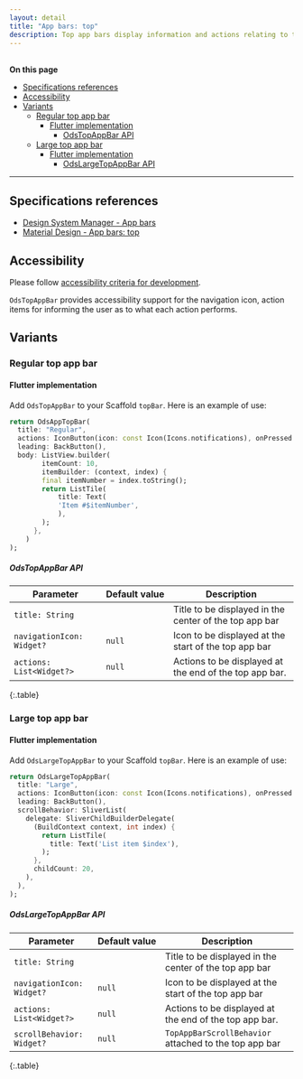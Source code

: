 ```yaml
---
layout: detail
title: "App bars: top"
description: Top app bars display information and actions relating to the current screen.
---
```


<br>**On this page**

* [Specifications references](#specifications-references)
* [Accessibility](#accessibility)
* [Variants](#variants)
    * [Regular top app bar](#regular-top-app-bar)
        * [Flutter implementation](#flutter-implementation)
            * [OdsTopAppBar API](#odstopappbar-api)
    * [Large top app bar](#large-top-app-bar)
        * [Flutter implementation](#flutter-implementation-1)
            * [OdsLargeTopAppBar API](#odslargetopappbar-api)

---

## Specifications references

- [Design System Manager - App bars](https://system.design.orange.com/0c1af118d/p/16218a-app-bars-top/b/618e7d)
- [Material Design - App bars: top](https://material.io/components/app-bars-top/)

## Accessibility

Please follow [accessibility criteria for development](https://m3.material.io/components/top-app-bar/accessibility).

`OdsTopAppBar` provides accessibility support for the navigation icon,
action items for informing the user as to what each action performs.

## Variants

### Regular top app bar

#### Flutter implementation

Add `OdsTopAppBar` to your Scaffold `topBar`.
Here is an example of use:

```dart
return OdsAppTopBar(
  title: "Regular",
  actions: IconButton(icon: const Icon(Icons.notifications), onPressed: () {}),
  leading: BackButton(),
  body: ListView.builder(
        itemCount: 10,
        itemBuilder: (context, index) {
        final itemNumber = index.toString();
        return ListTile(
            title: Text(
            'Item #$itemNumber',
            ),
        );
      },
    )
);
```

##### OdsTopAppBar API

Parameter | Default&nbsp;value | Description
-- | -- | --
`title: String` | | Title to be displayed in the center of the top app bar
`navigationIcon: Widget?` | `null` | Icon to be displayed at the start of the top app bar
`actions: List<Widget?>` | `null` | Actions to be displayed at the end of the top app bar.
{:.table}

### Large top app bar

#### Flutter implementation


Add `OdsLargeTopAppBar` to your Scaffold `topBar`.
Here is an example of use:

```dart
return OdsLargeTopAppBar(
  title: "Large",
  actions: IconButton(icon: const Icon(Icons.notifications), onPressed: () {}),
  leading: BackButton(),
  scrollBehavior: SliverList(
    delegate: SliverChildBuilderDelegate(
      (BuildContext context, int index) {
        return ListTile(
          title: Text('List item $index'),
        );
      },
      childCount: 20,
    ),
  ),
);
```

##### OdsLargeTopAppBar API

Parameter | Default&nbsp;value | Description
-- | -- | --
`title: String` | | Title to be displayed in the center of the top app bar
`navigationIcon: Widget?` | `null` | Icon to be displayed at the start of the top app bar
`actions: List<Widget?>` | `null` | Actions to be displayed at the end of the top app bar.
`scrollBehavior: Widget?` | `null` | `TopAppBarScrollBehavior` attached to the top app bar
{:.table}
